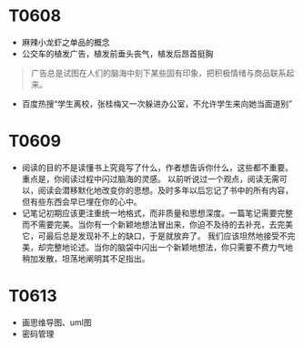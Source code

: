 # T0608
+ 麻辣小龙虾之单品的概念
+ 公交车的植发广告，植发前垂头丧气，植发后昂首挺胸
> 广告总是试图在人们的脑海中刻下某些固有印象，把积极情绪与商品联系起来。
+ 百度热搜“学生离校，张桂梅又一次躲进办公室，不允许学生来向她当面道别”

# T0609
+ 阅读的目的不是读懂书上究竟写了什么，作者想告诉你什么，这些都不重要。重点是，你阅读过程中闪过脑海的灵感。
以前听说过一个观点，阅读无需可以，阅读会潜移默化地改变你的思想。及时多年以后忘记了书中的所有内容，但有些东西会早已埋在你的心中。
+ 记笔记初期应该更注重统一地格式，而非质量和思想深度。一篇笔记需要完整而不需要完美。当你有一个新颖地想法冒出来，你迫不及待的去补充，去完美它，可最后总是发现补不上的缺口，于是就放弃了。
我们应该坦然地接受不完美，却完整地论述。当你的脑袋中闪出一个新颖地想法，你只需要不费力气地稍加发散，坦荡地阐明其不足指出。

# T0613
+ 画思维导图、uml图
+ 密码管理
